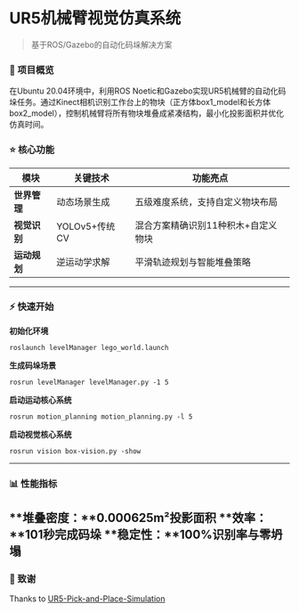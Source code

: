# UR5机械臂视觉仿真系统
> ​​基于ROS/Gazebo的自动化码垛解决方案​​

### 🚀 项目概览
在Ubuntu 20.04环境中，利用ROS Noetic和Gazebo实现UR5机械臂的自动化码垛任务。通过Kinect相机识别工作台上的物块（正方体box1_model和长方体box2_model），控制机械臂将所有物块堆叠成紧凑结构，最小化投影面积并优化仿真时间。

### ⭐ 核心功能
| 模块 | 关键技术 | 功能亮点 |
| ---- | ---- | ---- |
| ​**​世界管理​**​ | 动态场景生成 | 五级难度系统，支持自定义物块布局 |
| ​**​视觉识别​**​ | YOLOv5+传统CV | 混合方案精确识别11种积木+自定义物块 |
| ​**​运动规划​**​ | 逆运动学求解 | 平滑轨迹规划与智能堆叠策略 |
---
### ⚡ 快速开始
**​初始化环境​**​
```
roslaunch levelManager lego_world.launch
```
​**​生成码垛场景​**​
```
rosrun levelManager levelManager.py -1 5
```
​**​启动运动核心系统​**
```
rosrun motion_planning motion_planning.py -l 5 
```
​**​启动视觉核心系统​**
```
rosrun vision box-vision.py -show 
```
---
### 📊 性能指标
**​​堆叠密度​​：**0.000625m²投影面积
**​​效率​​：**101秒完成码垛
**​​稳定性​​：**100%识别率与零坍塌
---
### 🤝 致谢
Thanks to [UR5-Pick-and-Place-Simulation](https://github.com/pietrolechthaler/UR5-Pick-and-Place-Simulation)
